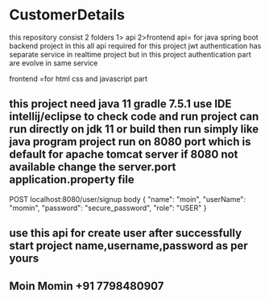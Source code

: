 # CustomerDetails
this repository consist 2 folders
1> api
2>frontend
api= for java spring boot backend project
in this all api required for this project 
jwt authentication has separate service in realtime project but in this project authentication part are evolve in same service

frontend =for html css and javascript part

this project need java 11
                  gradle 7.5.1
use IDE intellij/eclipse to check code and run 
project can run directly on jdk 11 or build then run simply like java program 
project run on 8080 port which is default for apache tomcat server
if 8080 not available change the  server.port application.property file
-----------------------------------------------------------------------------------------------------------------------------------
POST  localhost:8080/user/signup
body  {
"name": "moin",
"userName": "momin",
"password": "secure_password",
"role": "USER"
}

use this api for create user after successfully start project name,username,password as per yours
--------------------------------------------------------------------------------------------------------------------------------------
Moin Momin
+91 7798480907
-----------------------------------------------------------------------------------------------------------